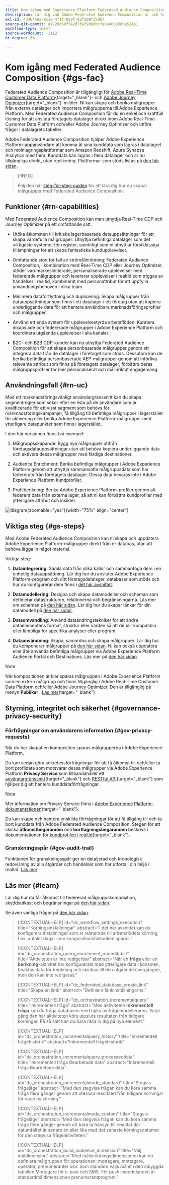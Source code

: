 ```yaml
---
title: Kom igång med Experience Platform Federated Audience Composition
description: Lär dig vad Adobe Federated Audience Composition är och hur du använder det i Adobe Experience Platform
exl-id: 43464aea-9c1d-4f1f-859f-82f209f350b7
source-git-commit: e1720d60f542d7f43986dbc7e6e40b83d0a524a1
workflow-type: tm+mt
source-wordcount: '1112'
ht-degree: 3%

---
```


# Kom igång med Federated Audience Composition {#gs-fac}

Federated Audience Composition är tillgängligt för [Adobe Real-Time Customer Data Platform](https://experienceleague.adobe.com/sv/docs/experience-platform/segmentation/home){target="_blank"}- och [Adobe Journey Optimizer](https://experienceleague.adobe.com/sv/docs/journey-optimizer/using/ajo-home){target="_blank"}-miljöer. Ni kan skapa och berika målgrupper från externa datalager och importera målgrupperna till Adobe Experience Platform. Med Federated Audience Composition får du en enkel och kraftfull lösning för att ansluta företagets datalager direkt inom Adobe Real-Time Customer Data Platform och/eller Adobe Journey Optimizer och utföra frågor i datalagrets tabeller.

Adobe Federated Audience Composition hjälper Adobe Experience Platform-appanvändare att komma åt sina kunddata som lagras i datalagret och molnlagringsplattformar som Amazon Redshift, Azure Synapse Analytics med flera. Kunddata kan lagras i flera datalager och är nu tillgängliga direkt, utan replikering. Plattformar som stöds listas på [den här sidan](../connections/federated-db.md#supported-db).

>[!INFO]
>
>Följ den här [steg-för-steg-guiden](https://experienceleague.adobe.com/sv/docs/platform-learn/tutorial-comprehensive-technical/datacollection/module13/fac) för att lära dig hur du skapar målgrupper med Federated Audience Composition.

## Funktioner {#rn-capabilities}

Med Federated Audience Composition kan man utnyttja Real-Time CDP och Journey Optimizer på ett omfattande sätt:

* Utöka åtkomsten till kritiska lagerbaserade datauppsättningar för att skapa värdefulla målgrupper: Utnyttja befintliga datalager som det viktigaste systemet för register, samtidigt som ni utnyttjar förstklassiga tillämpningar för att skapa fantastiska kundupplevelser.

* Omfattande stöd för fall av strömålinriktning: Federated Audience Composition, i kombination med Real-Time CDP eller Journey Optimizer, stöder varumärkesinitierade, personaliserade upplevelser med federerade målgrupper och levererar upplevelser i realtid som triggas av händelser i realtid, kombinerat med personattribut för att uppfylla användningsbehoven i olika team.

* Minimera dataförflyttning och duplicering: Skapa målgrupper från datauppsättningar som finns i ett datalager i ett företag utan att kopiera underliggande data för att hantera användbara marknadsföringsprofiler och målgrupper.

* Använd ett enda system för upplevelsestyrda arbetsflöden: Kuratera inkapslade och federerade målgrupper i Adobe Experience Platform och koordinera utgående upplevelser i alla kanaler.

* B2C- och B2B CDP-kunder kan nu utnyttja Federated Audience Composition för att skapa personbaserade målgrupper genom att integrera data från de datalager i företaget som stöds. Dessutom kan de berika befintliga personbaserade AEP-målgrupper genom att införliva relevanta attribut som finns på företagets datalager, förbättra deras målgruppsprofiler för mer personaliserat och målinriktat engagemang.

## Användningsfall {#rn-uc}

Med ett marknadsföringsvänligt användargränssnitt kan du skapa segmentregler som söker efter en lista på de användare som är kvalificerade för ett visst segment som behövs för marknadsföringskampanjer, få tillgång till befintliga målgrupper i lagerstället för aktivering eller berika Adobe Experience Platform-målgrupper med ytterligare datapunkter som finns i lagerstället.

I den här versionen finns två exempel:

1. Målgruppsskapande: Bygg nya målgrupper utifrån företagsdatauppsättningar utan att behöva kopiera underliggande data och aktivera dessa målgrupper med färdiga destinationer.

1. Audience Enrichment: Berika befintliga målgrupper i Adobe Experience Platform genom att utnyttja sammansatta målgruppsdata som har federerats från företagets datalager. Dessa data bevaras inte i Adobe Experience Platform kundprofiler.

1. Profilberikning: Berika Adobe Experience Platform-profiler genom att federera data från externa lager, så att ni kan förbättra kundprofiler med ytterligare attribut och insikter.

![diagram](assets/fac-use-cases.png){zoomable="yes"}{width="75%" align="center"}

## Viktiga steg {#gs-steps}

Med Adobe Federated Audience Composition kan ni skapa och uppdatera Adobe Experience Platform-målgrupper direkt från er databas, utan att behöva lägga in något material.

<!--![diagram](assets/steps-diagram.png){zoomable="yes"}{width="85%" align="center"}-->

Viktiga steg:

1. **Dataintegrering**: Samla data från olika källor och sammanfoga dem i en enhetlig datauppsättning. Lär dig hur du ansluter Adobe Experience Platform-program och ditt företagsdatalager, databaser som stöds och hur du konfigurerar dem finns i [det här avsnittet](../connections/federated-db.md).

1. **Datamodellering**: Designa och skapa datamodeller och scheman som definierar datastrukturen, relationerna och begränsningarna. Läs mer om scheman på [den här sidan](../customer/schemas.md). Lär dig hur du skapar länkar för din datamodell på [den här sidan](../data-management/gs-models.md).

1. **Dataomvandling**: Använd dataändringstekniker för att ändra dataelementens format, struktur eller värden så att de blir kompatibla eller lämpliga för specifika analyser eller program.

1. **Dataanvändning**: Skapa, samordna och skapa målgrupper. Lär dig hur du komponerar målgrupper på [den här sidan](../compositions/gs-compositions.md). Ni kan också uppdatera eller återanvända befintliga målgrupper via Adobe Experience Platform Audience Portal och Destinations. Läs mer på [den här sidan](../connections/destinations.md)

>[!NOTE]
>
>När kompositionen är klar sparas målgruppen i Adobe Experience Platform som en extern målgrupp och finns tillgänglig i Adobe Real-Time Customer Data Platform och/eller Adobe Journey Optimizer. Den är tillgänglig på menyn **Publiker** . [Läs mer](https://experienceleague.adobe.com/sv/docs/experience-platform/segmentation/ui/audience-portal){target="_blank"}

## Styrning, integritet och säkerhet {#governance-privacy-security}

### Förfrågningar om användarens information {#gov-privacy-requests}

När du har skapat en komposition sparas målgrupperna i Adobe Experience Platform.

Du kan sedan göra sekretessförfrågningar för att få åtkomst till och/eller ta bort profildata som motsvarar dessa målgrupper via Adobe Experience Platform **Privacy Service** som tillhandahåller ett [användargränssnitt](https://experienceleague.adobe.com/docs/experience-platform/privacy/ui/user-guide.html?lang=sv-SE){target="_blank"} och [RESTful API](https://experienceleague.adobe.com/sv/docs/experience-platform/privacy/api/overview){target="_blank"} som hjälper dig att hantera kunddataförfrågningar.

>[!NOTE]
>
>Mer information om Privacy Service finns i [Adobe Experience Platform-dokumentationen](https://experienceleague.adobe.com/docs/experience-platform/privacy/home.html?lang=sv){target="_blank"}.

Du kan skapa och hantera enskilda förfrågningar för att få tillgång till och ta bort kunddata från Adobe Federated Audience Composition. Stegen för att skicka **åtkomstbegäranden** och **borttagningsbegäranden** beskrivs i dokumentationen för [kundprofilen i realtid](https://experienceleague.adobe.com/sv/docs/experience-platform/profile/privacy){target="_blank"}.

### Granskningsspår {#gov-audit-trail}

Funktionen för granskningsspår ger en detaljerad och kronologisk redovisning av alla åtgärder och händelser som har utförts i din miljö i realtid. [Läs mer](../admin/audit-trail.md)

## Läs mer {#learn}

<!-- Workflow + Workflow activities-->


Lär dig hur du får åtkomst till federerad målgruppskomposition, skyddsutkast och begränsningar på [den här sidan](access-prerequisites.md).

Se även vanliga frågor på [den här sidan](faq.md).


>[!CONTEXTUALHELP]
>id="dc_workflow_settings_execution"
>title="Körningsinställningar"
>abstract="I det här avsnittet kan du konfigurera inställningar som är relaterade till arbetsflödets körning, t.ex. antalet dagar som kompositionshistoriken sparas."

>[!CONTEXTUALHELP]
>id="dc_orchestration_query_enrichment_noneditable"
>title="Aktiviteten är inte redigerbar"
>abstract="När en **fråga** eller en **berikning**-aktivitet har konfigurerats med ytterligare data i konsolen, beaktas data för berikning och skickas till den utgående övergången, men den kan inte redigeras."

<!-- Create a link -->

>[!CONTEXTUALHELP]
>id="dc_federated_database_create_link"
>title="Skapa en länk"
>abstract="Definiera länkinställningarna."


<!-- incremental query IDs -->

>[!CONTEXTUALHELP]
>id="dc_orchestration_incrementalquery"
>title="Inkrementell fråga"
>abstract="Med aktiviteten **Inkrementell fråga** kan du fråga databasen med hjälp av frågemodelleraren. Varje gång den här aktiviteten körs utesluts resultaten från tidigare körningar. På så sätt kan du bara rikta in dig på nya element."

>[!CONTEXTUALHELP]
>id="dc_orchestration_incrementalquery_history"
>title="Inkrementell frågehistorik"
>abstract="Inkrementell frågehistorik"

>[!CONTEXTUALHELP]
>id="dc_orchestration_incrementalquery_processeddata"
>title="Inkrementell fråga Bearbetade data"
>abstract="Inkrementell fråga Bearbetade data"

>[!CONTEXTUALHELP]
>id="dc_orchestration_incrementalmode_standard"
>title="Stegvis frågeläge"
>abstract="Med den stegvisa frågan kan du köra samma fråga flera gånger genom att utesluta resultatet från tidigare körningar för varje ny körning."

>[!CONTEXTUALHELP]
>id="dc_orchestration_incrementalmode_custom"
>title="Stegvis frågeläge"
>abstract="Med den stegvisa frågan kan du köra samma fråga flera gånger genom att bara ta hänsyn till resultat där datumfältet är senare än eller lika med det senaste körningsdatumet för den stegvisa frågeaktiviteten."

>[!CONTEXTUALHELP]
>id="dc_orchestration_build_audience_dimension"
>title="Välj måldimension"
>abstract="Med målinriktningsdimensionen kan du definiera målgruppen för operationen: mottagare, mottagare, operatör, prenumeranter osv. Som standard väljs målet i den inbyggda tabellen Mottagare för e-post och SMS. För push-meddelanden är standardmåldimensionen prenumerantprogram."

